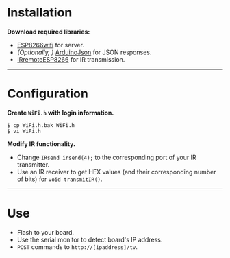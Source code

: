 Installation
=

**Download required libraries:**

 - [ESP8266wifi](https://github.com/ekstrand/ESP8266wifi) for server.
 - *(Optionally, )* [ArduinoJson](https://github.com/bblanchon/ArduinoJson) for JSON responses.
 - [IRremoteESP8266](https://github.com/markszabo/IRremoteESP8266) for IR transmission.

---

Configuration
=

**Create `WiFi.h` with login information.**

```
$ cp WiFi.h.bak WiFi.h
$ vi WiFi.h
```

**Modify IR functionality.**

 - Change `IRsend irsend(4);` to the corresponding port of your IR transmitter.
 - Use an IR receiver to get HEX values (and their corresponding number of bits) for `void transmitIR()`.

---

Use
=

 - Flash to your board.
 - Use the serial monitor to detect board's IP address.
 - `POST` commands to `http://[ipaddress]/tv`.
